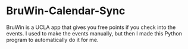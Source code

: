 # BruWin-Calendar-Sync
BruWin is a UCLA app that gives you free points if you check into the events.  I used to make the events manually, but then I made this Python program to automatically do it for me.  

